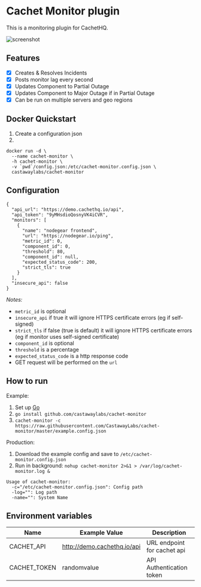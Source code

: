 Cachet Monitor plugin
=====================

This is a monitoring plugin for CachetHQ.

![screenshot](https://castawaylabs.github.io/cachet-monitor/screenshot.png)

Features
--------

- [x] Creates & Resolves Incidents
- [x] Posts monitor lag every second
- [x] Updates Component to Partial Outage
- [x] Updates Component to Major Outage if in Partial Outage
- [x] Can be run on multiple servers and geo regions

Docker Quickstart
-----------------

1. Create a configuration json
2. 
```
docker run -d \
  --name cachet-monitor \
  -h cachet-monitor \
  -v `pwd`/config.json:/etc/cachet-monitor.config.json \
  castawaylabs/cachet-monitor
```

Configuration
-------------

```
{
  "api_url": "https://demo.cachethq.io/api",
  "api_token": "9yMHsdioQosnyVK4iCVR",
  "monitors": [
    {
      "name": "nodegear frontend",
      "url": "https://nodegear.io/ping",
      "metric_id": 0,
      "component_id": 0,
      "threshold": 80,
      "component_id": null,
      "expected_status_code": 200,
      "strict_tls": true
    }
  ],
  "insecure_api": false
}
```

*Notes:*

- `metric_id` is optional
- `insecure_api` if true it will ignore HTTPS certificate errors (eg if self-signed)
- `strict_tls` if false (true is default) it will ignore HTTPS certificate errors (eg if monitor uses self-signed certificate)
- `component_id` is optional
- `threshold` is a percentage
- `expected_status_code` is a http response code
- GET request will be performed on the `url`

How to run
----------

Example:

1. Set up [Go](https://golang.org)
2. `go install github.com/castawaylabs/cachet-monitor`
3. `cachet-monitor -c https://raw.githubusercontent.com/CastawayLabs/cachet-monitor/master/example.config.json`

Production:

1. Download the example config and save to `/etc/cachet-monitor.config.json`
2. Run in background: `nohup cachet-monitor 2>&1 > /var/log/cachet-monitor.log &`

```
Usage of cachet-monitor:
  -c="/etc/cachet-monitor.config.json": Config path
  -log="": Log path
  -name="": System Name
```

Environment variables
---------------------

| Name         | Example Value               | Description                 |
| ------------ | --------------------------- | --------------------------- |
| CACHET_API   | http://demo.cachethq.io/api | URL endpoint for cachet api |
| CACHET_TOKEN | randomvalue                 | API Authentication token    |
